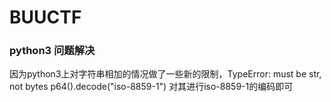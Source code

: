 # BUUCTF

### python3 问题解决
因为python3上对字符串相加的情况做了一些新的限制，TypeError: must be str, not bytes
p64().decode("iso-8859-1")  对其进行iso-8859-1的编码即可
